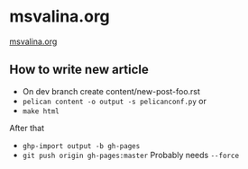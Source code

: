 # msvalina.org

[msvalina.org](https://msvalina.org)

## How to write new article

* On dev branch create content/new-post-foo.rst
* `pelican content -o output -s pelicanconf.py` or
* `make html`

After that

* `ghp-import output -b gh-pages`
* `git push origin gh-pages:master` Probably needs `--force`
